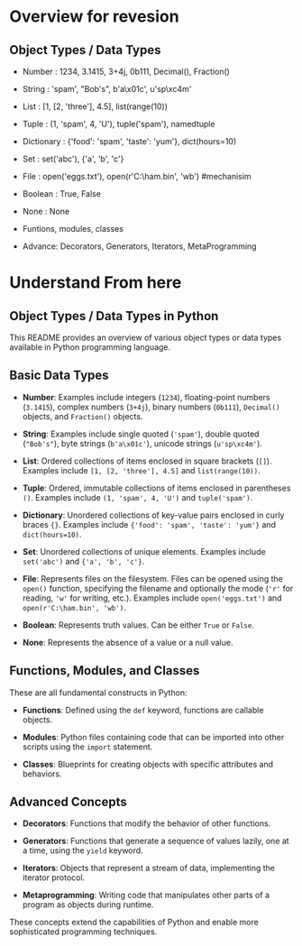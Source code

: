 # Overview for revesion
## Object Types / Data Types
- Number : 1234, 3.1415, 3+4j, 0b111, Decimal(), Fraction()
- String : 'spam', "Bob's", b'a\x01c', u'sp\xc4m'
- List : [1, [2, 'three'], 4.5], list(range(10))
- Tuple : (1, 'spam', 4, 'U'), tuple('spam'), namedtuple
- Dictionary : {'food': 'spam', 'taste': 'yum'}, dict(hours=10)

- Set : set('abc'), {'a', 'b', 'c'}

- File : open('eggs.txt'), open(r'C:\ham.bin', 'wb') #mechanisim

- Boolean : True, False
- None : None
- Funtions, modules, classes

- Advance: Decorators, Generators, Iterators, MetaProgramming

# Understand From here
## Object Types / Data Types in Python

This README provides an overview of various object types or data types available in Python programming language.

## Basic Data Types

- **Number**: Examples include integers (`1234`), floating-point numbers (`3.1415`), complex numbers (`3+4j`), binary numbers (`0b111`), `Decimal()` objects, and `Fraction()` objects.
  
- **String**: Examples include single quoted (`'spam'`), double quoted (`"Bob's"`), byte strings (`b'a\x01c'`), unicode strings (`u'sp\xc4m'`).

- **List**: Ordered collections of items enclosed in square brackets (`[]`). Examples include `[1, [2, 'three'], 4.5]` and `list(range(10))`.

- **Tuple**: Ordered, immutable collections of items enclosed in parentheses `()`. Examples include `(1, 'spam', 4, 'U')` and `tuple('spam')`.

- **Dictionary**: Unordered collections of key-value pairs enclosed in curly braces `{}`. Examples include `{'food': 'spam', 'taste': 'yum'}` and `dict(hours=10)`.

- **Set**: Unordered collections of unique elements. Examples include `set('abc')` and `{'a', 'b', 'c'}`.

- **File**: Represents files on the filesystem. Files can be opened using the `open()` function, specifying the filename and optionally the mode (`'r'` for reading, `'w'` for writing, etc.). Examples include `open('eggs.txt')` and `open(r'C:\ham.bin', 'wb')`.

- **Boolean**: Represents truth values. Can be either `True` or `False`.

- **None**: Represents the absence of a value or a null value.

## Functions, Modules, and Classes

These are all fundamental constructs in Python:

- **Functions**: Defined using the `def` keyword, functions are callable objects.

- **Modules**: Python files containing code that can be imported into other scripts using the `import` statement.

- **Classes**: Blueprints for creating objects with specific attributes and behaviors.

## Advanced Concepts

- **Decorators**: Functions that modify the behavior of other functions.

- **Generators**: Functions that generate a sequence of values lazily, one at a time, using the `yield` keyword.

- **Iterators**: Objects that represent a stream of data, implementing the iterator protocol.

- **Metaprogramming**: Writing code that manipulates other parts of a program as objects during runtime.

These concepts extend the capabilities of Python and enable more sophisticated programming techniques.
